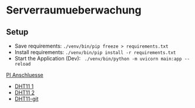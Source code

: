 # Serverraumueberwachung

## Setup

- Save requirements: `./venv/bin/pip freeze > requirements.txt`
- Install requirements: `./venv/bin/pip install -r requirements.txt`
- Start the Application (Dev): ` ./venv/bin/python -m uvicorn main:app --reload`

[PI Anschluesse](https://www.elektronik-kompendium.de/sites/raspberry-pi/1907101.htm)
- [DHT11 1](https://randomnerdtutorials.com/raspberry-pi-dht11-dht22-python/)
- [DHT11 2](https://codingworld.io/pflanze1-dht11-mit-python-und-dem-raspberry-pi-programmieren/)
- [DHT11-git](https://github.com/coding-world/DHT11_Python)

